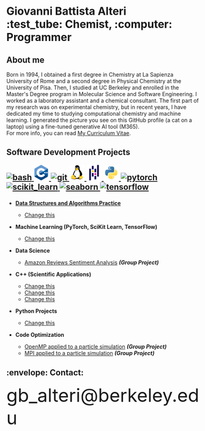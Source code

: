 <h1>Giovanni Battista Alteri <br/> :test_tube: Chemist</a>, :computer: Programmer</a></h1>


<h2>About me</h2>

Born in 1994, I obtained a first degree in Chemistry at La Sapienza University of Rome and a second degree in Physical Chemistry at the University of Pisa. Then, I studied at UC Berkeley and enrolled in the Master's Degree program in Molecular Science and Software Engineering. I worked as a laboratory assistant and a chemical consultant. The first part of my research was on experimental chemistry, but in recent years, I have dedicated my time to studying computational chemistry and machine learning. I generated the picture you see on this GitHub profile (a cat on a laptop) using a fine-tuned generative AI tool (M365). </br>
For more info, you can read [My Curriculum Vitae](https://drive.google.com/file/d/1BdVuQtMdLQpORM4sNjZfXSdmeIMQMAu5/view?usp=sharing).


<h2> Software Development Projects <p align="left"> <a href="https://www.gnu.org/software/bash/" target="_blank" rel="noreferrer"> <img src="https://www.vectorlogo.zone/logos/gnu_bash/gnu_bash-icon.svg" alt="bash" width="40" height="40"/> <a href="https://www.w3schools.com/cpp/" target="_blank" rel="noreferrer"> <img src="https://raw.githubusercontent.com/devicons/devicon/master/icons/cplusplus/cplusplus-original.svg" alt="cplusplus" width="40" height="40"/> </a> <a href="https://git-scm.com/" target="_blank" rel="noreferrer"> <img src="https://www.vectorlogo.zone/logos/git-scm/git-scm-icon.svg" alt="git" width="40" height="40"/> <a href="https://www.linux.org/" target="_blank" rel="noreferrer"> <img src="https://raw.githubusercontent.com/devicons/devicon/master/icons/linux/linux-original.svg" alt="linux" width="40" height="40"/> </a> <a href="https://pandas.pydata.org/" target="_blank" rel="noreferrer"> <img src="https://raw.githubusercontent.com/devicons/devicon/2ae2a900d2f041da66e950e4d48052658d850630/icons/pandas/pandas-original.svg" alt="pandas" width="40" height="40"/> </a> <a href="https://www.python.org" target="_blank" rel="noreferrer"> <img src="https://raw.githubusercontent.com/devicons/devicon/master/icons/python/python-original.svg" alt="python" width="40" height="40"/> <a href="https://pytorch.org/" target="_blank" rel="noreferrer"> <img src="https://www.vectorlogo.zone/logos/pytorch/pytorch-icon.svg" alt="pytorch" width="40" height="40"/> </a> <a href="https://scikit-learn.org/" target="_blank" rel="noreferrer"> <img src="https://upload.wikimedia.org/wikipedia/commons/0/05/Scikit_learn_logo_small.svg" alt="scikit_learn" width="40" height="40"/> </a> <a href="https://seaborn.pydata.org/" target="_blank" rel="noreferrer"> <img src="https://seaborn.pydata.org/_images/logo-mark-lightbg.svg" alt="seaborn" width="40" height="40"/> </a> <a href="https://www.tensorflow.org" target="_blank" rel="noreferrer"> <img src="https://www.vectorlogo.zone/logos/tensorflow/tensorflow-icon.svg" alt="tensorflow" width="40" height="40"/> </h2>

- <b>Data Structures and Algorithms Practice </b>
  - [Change this](https://github.com/joshmadakor1/Algorithms-Practice)
- <b> Machine Learning (PyTorch, SciKit Learn, TensorFlow)</b>
  - [Change this](https://github.com/joshmadakor1/4chan-Image-Analysis-Middleware-C964) 
- <b>Data Science</b>
  - [Amazon Reviews Sentiment Analysis](https://github.com/GbAlteri/Amazon-Reviews-Sentiment-Analysis) <b><i>(Group Project)</b></i>

- <b>C++ (Scientific Applications)</b>
  - [Change this](https://github.com/joshmadakor1/EncrypterPOC)
  - [Change this](https://github.com/joshmadakor1/DecrypterPOC)
  - [Change this](https://github.com/joshmadakor1/Key-Logger-With-Email)
- <b>Python Projects</b>
  - [Change this](https://github.com/joshmadakor1/Package-Delivery-Pathfinding-Algorithm)
- <b>Code Optimization</b>
  - [OpenMP applied to a particle simulation](https://drive.google.com/file/d/1Myx0EVXtgj-_9YpT8vfGt01sz1xq69-F/view?usp=drive_link) <b><i>(Group Project)</b></i>
  - [MPI applied to a particle simulation](https://drive.google.com/file/d/1xIlFXhl4F1ZKbZAGSZiUs8sDBatTyzPV/view?usp=sharing) <b><i>(Group Project)</b></i>

<h2> :envelope: Contact: </h2>
<font size = "7"> gb_alteri@berkeley.edu </font>

